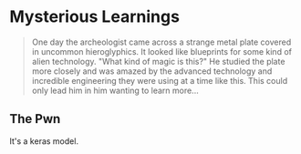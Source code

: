 # Mysterious Learnings

> One day the archeologist came across a strange metal plate covered in uncommon hieroglyphics. It looked like blueprints for some kind of alien technology. "What kind of magic is this?" He studied the plate more closely and was amazed by the advanced technology and incredible engineering they were using at a time like this. This could only lead him in him wanting to learn more...


## The Pwn


It's a keras model.